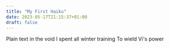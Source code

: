 ```yaml
---
title: "My First Haiku"
date: 2023-05-17T21:15:37+01:00
draft: false
---
```


Plain text in the void
I spent all winter training
To wield Vi's power
